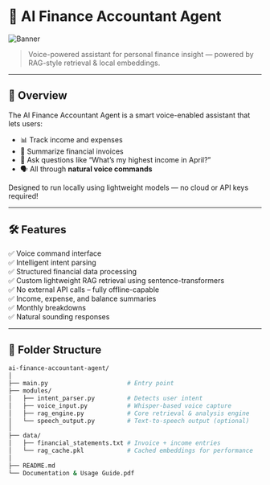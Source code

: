 # 🧠 AI Finance Accountant Agent

![Banner](https://img.shields.io/badge/AI--Agent-Financial%20Automation-blueviolet)
> Voice-powered assistant for personal finance insight — powered by RAG-style retrieval & local embeddings.

---

## 🚀 Overview

The AI Finance Accountant Agent is a smart voice-enabled assistant that lets users:

- 📊 Track income and expenses
- 🧾 Summarize financial invoices
- 🧠 Ask questions like “What’s my highest income in April?”
- 🗣️ All through **natural voice commands**

Designed to run locally using lightweight models — no cloud or API keys required!

---

## 🛠️ Features

✅ Voice command interface  
✅ Intelligent intent parsing  
✅ Structured financial data processing  
✅ Custom lightweight RAG retrieval using sentence-transformers  
✅ No external API calls – fully offline-capable  
✅ Income, expense, and balance summaries  
✅ Monthly breakdowns  
✅ Natural sounding responses  

---

## 📂 Folder Structure

```bash
ai-finance-accountant-agent/
│
├── main.py                      # Entry point
├── modules/
│   ├── intent_parser.py         # Detects user intent
│   ├── voice_input.py           # Whisper-based voice capture
│   ├── rag_engine.py            # Core retrieval & analysis engine
│   └── speech_output.py         # Text-to-speech output (optional)
│
├── data/
│   ├── financial_statements.txt # Invoice + income entries
│   └── rag_cache.pkl            # Cached embeddings for performance
│
├── README.md
└── Documentation & Usage Guide.pdf
